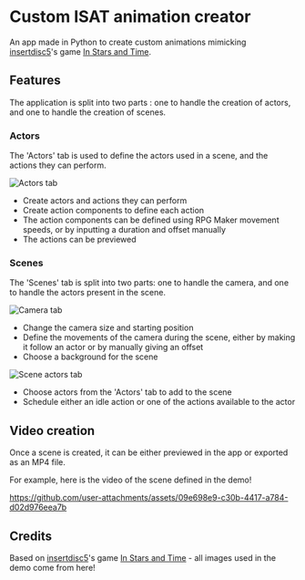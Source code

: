 # Custom ISAT animation creator

An app made in Python to create custom animations mimicking [insertdisc5](https://insertdisc5.com)'s game [In Stars and Time](https://instarsandtime.come).

## Features

The application is split into two parts : one to handle the creation of actors, and one to handle the creation of scenes.

### Actors

The 'Actors' tab is used to define the actors used in a scene,
and the actions they can perform.

![Actors tab](https://github.com/user-attachments/assets/9acd0c25-ce3c-4743-976b-aecdac565fc5)

- Create actors and actions they can perform
- Create action components to define each action
- The action components can be defined using RPG Maker movement speeds, or by inputting a duration and offset manually
- The actions can be previewed

### Scenes

The 'Scenes' tab is split into two parts:
one to handle the camera,
and one to handle the actors present in the scene.

![Camera tab](https://github.com/user-attachments/assets/005eebfd-f270-43cd-a976-2c430ac8a6fe)

- Change the camera size and starting position
- Define the movements of the camera during the scene,
either by making it follow an actor or by manually giving an offset
- Choose a background for the scene

![Scene actors tab](https://github.com/user-attachments/assets/1937136c-8b6e-4668-b8cf-864ca4758b9c)

- Choose actors from the 'Actors' tab to add to the scene
- Schedule either an idle action or one of the actions available to the actor

## Video creation

Once a scene is created,
it can be either previewed in the app or exported as an MP4 file.

For example,
here is the video of the scene defined in the demo!

https://github.com/user-attachments/assets/09e698e9-c30b-4417-a784-d02d976eea7b

## Credits

Based on [insertdisc5](https://insertdisc5.com)'s game [In Stars and Time](https://instarsandtime.come) - all images used in the demo come from here!
